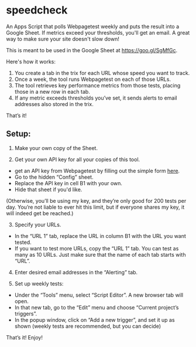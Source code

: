 # speedcheck
An Apps Script that polls Webpagetest weekly and puts the result into a Google Sheet. If metrics exceed your thresholds, you'll get an email.  A great way to make sure your site doesn't slow down!

This is meant to be used in the Google Sheet at https://goo.gl/SgMfGc.

Here's how it works:
1. You create a tab in the trix for each URL whose speed you want to track.
1. Once a week, the tool runs Webpagetest on each of those URLs.
1. The tool retrieves key performance metrics from those tests, placing those in a new row in each tab.
1. If any metric exceeds thresholds you’ve set, it sends alerts to email addresses also stored in the trix.

That’s it!



## Setup:
1) Make your own copy of the Sheet.

2) Get your own API key for all your copies of this tool.
* get an API key from Webpagetest by filling out the simple form [here](https://www.webpagetest.org/getkey.php).
* Go to the hidden “Config” sheet.
* Replace the API key in cell B1 with your own.
* Hide that sheet if you'd like.
 
(Otherwise, you’ll be using my key, and they’re only good for 200 tests per day.  You’re not liable to ever hit this limit, but if everyone shares my key, it will indeed get be reached.)

3) Specify your URLs. 
* In the “URL 1” tab, replace the URL in column B1 with the URL you want tested.
* If you want to test more URLs, copy the “URL 1” tab.  You can test as many as 10 URLs.  Just make sure that the name of each tab starts with “URL”.

4) Enter desired email addresses in the “Alerting” tab.

5) Set up weekly tests:
* Under the “Tools” menu, select “Script Editor”.  A new browser tab will open.
* In that new tab, go to the “Edit” menu and choose “Current project’s triggers”.
* In the popup window, click on “Add a new trigger”, and set it up as shown (weekly tests are recommended, but you can decide)


That’s it!  Enjoy!
